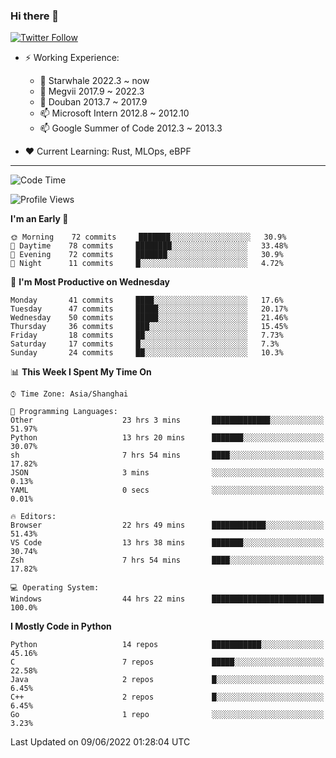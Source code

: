 ### Hi there 👋

[![Twitter Follow](https://img.shields.io/twitter/follow/tianweidut?style=social)](https://twitter.com/tianweidut)

- ⚡ Working Experience:
  - 🔭 Starwhale 2022.3 ~ now
  - 🌱 Megvii 2017.9 ~ 2022.3
  - 🌱 Douban 2013.7 ~ 2017.9
  - 📫 Microsoft Intern 2012.8 ~ 2012.10
  - 📫 Google Summer of Code 2012.3 ~ 2013.3

- ❤️ Current Learning: Rust, MLOps, eBPF

---
<!--START_SECTION:waka-->
![Code Time](http://img.shields.io/badge/Code%20Time-0%20secs-blue)

![Profile Views](http://img.shields.io/badge/Profile%20Views-1-blue)

**I'm an Early 🐤** 

```text
🌞 Morning    72 commits     ███████░░░░░░░░░░░░░░░░░░   30.9% 
🌆 Daytime    78 commits     ████████░░░░░░░░░░░░░░░░░   33.48% 
🌃 Evening    72 commits     ███████░░░░░░░░░░░░░░░░░░   30.9% 
🌙 Night      11 commits     █░░░░░░░░░░░░░░░░░░░░░░░░   4.72%

```
📅 **I'm Most Productive on Wednesday** 

```text
Monday       41 commits     ████░░░░░░░░░░░░░░░░░░░░░   17.6% 
Tuesday      47 commits     █████░░░░░░░░░░░░░░░░░░░░   20.17% 
Wednesday    50 commits     █████░░░░░░░░░░░░░░░░░░░░   21.46% 
Thursday     36 commits     ███░░░░░░░░░░░░░░░░░░░░░░   15.45% 
Friday       18 commits     ██░░░░░░░░░░░░░░░░░░░░░░░   7.73% 
Saturday     17 commits     █░░░░░░░░░░░░░░░░░░░░░░░░   7.3% 
Sunday       24 commits     ██░░░░░░░░░░░░░░░░░░░░░░░   10.3%

```


📊 **This Week I Spent My Time On** 

```text
⌚︎ Time Zone: Asia/Shanghai

💬 Programming Languages: 
Other                    23 hrs 3 mins       █████████████░░░░░░░░░░░░   51.97% 
Python                   13 hrs 20 mins      ███████░░░░░░░░░░░░░░░░░░   30.07% 
sh                       7 hrs 54 mins       ████░░░░░░░░░░░░░░░░░░░░░   17.82% 
JSON                     3 mins              ░░░░░░░░░░░░░░░░░░░░░░░░░   0.13% 
YAML                     0 secs              ░░░░░░░░░░░░░░░░░░░░░░░░░   0.01%

🔥 Editors: 
Browser                  22 hrs 49 mins      ████████████░░░░░░░░░░░░░   51.43% 
VS Code                  13 hrs 38 mins      ███████░░░░░░░░░░░░░░░░░░   30.74% 
Zsh                      7 hrs 54 mins       ████░░░░░░░░░░░░░░░░░░░░░   17.82%

💻 Operating System: 
Windows                  44 hrs 22 mins      █████████████████████████   100.0%

```

**I Mostly Code in Python** 

```text
Python                   14 repos            ███████████░░░░░░░░░░░░░░   45.16% 
C                        7 repos             █████░░░░░░░░░░░░░░░░░░░░   22.58% 
Java                     2 repos             █░░░░░░░░░░░░░░░░░░░░░░░░   6.45% 
C++                      2 repos             █░░░░░░░░░░░░░░░░░░░░░░░░   6.45% 
Go                       1 repo              ░░░░░░░░░░░░░░░░░░░░░░░░░   3.23%

```



 Last Updated on 09/06/2022 01:28:04 UTC
<!--END_SECTION:waka-->